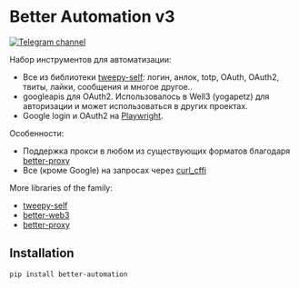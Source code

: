 # Better Automation v3
[![Telegram channel](https://img.shields.io/endpoint?url=https://runkit.io/damiankrawczyk/telegram-badge/branches/master?url=https://t.me/cum_insider)](https://t.me/cum_insider)

Набор инструментов для автоматизации:
- Все из библиотеки [tweepy-self](https://github.com/alenkimov/tweepy-self): логин, анлок, totp, OAuth, OAuth2, твиты, лайки, сообщения и многое другое..
- googleapis для OAuth2. Использовалось в Well3 (yogapetz) для авторизации и может использоваться в других проектах.
- Google login и OAuth2 на [Playwright](https://github.com/microsoft/playwright).

Особенности:
- Поддержка прокси в любом из существующих форматов благодаря [better-proxy](https://github.com/alenkimov/better_proxy)
- Все (кроме Google) на запросах через [curl_cffi](https://github.com/yifeikong/curl_cffi)

More libraries of the family:
- [tweepy-self](https://github.com/alenkimov/tweepy-self)
- [better-web3](https://github.com/alenkimov/better_web3)
- [better-proxy](https://github.com/alenkimov/better_proxy)

## Installation
```bash
pip install better-automation
```
